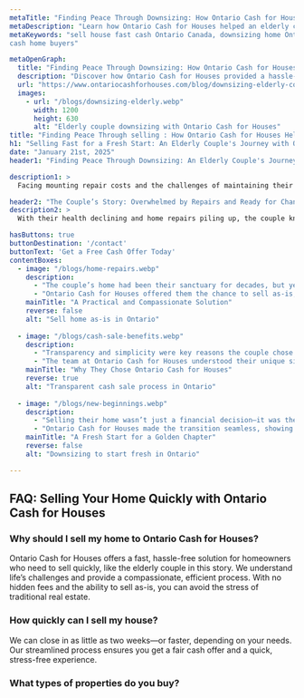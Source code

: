 ```yaml
---
metaTitle: "Finding Peace Through Downsizing: How Ontario Cash for Houses Helped an Elderly Couple"
metaDescription: "Learn how Ontario Cash for Houses helped an elderly couple sell their home quickly and as-is, allowing them to downsize without stress and financial burden."
metaKeywords: "sell house fast cash Ontario Canada, downsizing home Ontario, ontario cash for houses,
cash home buyers"

metaOpenGraph:
  title: "Finding Peace Through Downsizing: How Ontario Cash for Houses Helped an Elderly Couple"
  description: "Discover how Ontario Cash for Houses provided a hassle-free solution for an elderly couple who needed to downsize and sell their house for cash quickly."
  url: "https://www.ontariocashforhouses.com/blog/downsizing-elderly-couple"
  images:
    - url: "/blogs/downsizing-elderly.webp"
      width: 1200
      height: 630
      alt: "Elderly couple downsizing with Ontario Cash for Houses"
title: "Finding Peace Through selling : How Ontario Cash for Houses Helped an Elderly Couple"
h1: "Selling Fast for a Fresh Start: An Elderly Couple's Journey with Ontario Cash for Houses"
date: "January 21st, 2025"
header1: "Finding Peace Through Downsizing: An Elderly Couple's Journey with Ontario Cash for Houses"

description1: >
  Facing mounting repair costs and the challenges of maintaining their aging home, an elderly couple turned to Ontario Cash for Houses for a stress-free downsizing solution. Learn how they were able to sell their house quickly and move into a more manageable space, thanks to the compassionate and efficient process offered by Ontario Cash for Houses.

header2: "The Couple’s Story: Overwhelmed by Repairs and Ready for Change"
description2: >
  With their health declining and home repairs piling up, the couple knew it was time for a change. The large home they had lived in for decades was no longer suitable for their needs, but the thought of repairs, staging, and listing the house was overwhelming. Ontario Cash for Houses provided them with a simple solution: selling the house as-is for a fair cash offer, allowing them to downsize without stress.

hasButtons: true
buttonDestination: '/contact'
buttonText: 'Get a Free Cash Offer Today'
contentBoxes:
  - image: "/blogs/home-repairs.webp"
    description: 
      - "The couple’s home had been their sanctuary for decades, but years of wear and tear had taken a toll. They couldn’t afford the extensive repairs needed to sell traditionally, nor did they have the energy to manage the process."
      - "Ontario Cash for Houses offered them the chance to sell as-is, eliminating the need for repairs, cleaning, or staging. They received a fair cash offer and closed the sale in just two weeks, freeing them from the financial burden of the home."
    mainTitle: "A Practical and Compassionate Solution"
    reverse: false
    alt: "Sell home as-is in Ontario"
    
  - image: "/blogs/cash-sale-benefits.webp"
    description: 
      - "Transparency and simplicity were key reasons the couple chose Ontario Cash for Houses. There were no hidden fees, agent commissions, or delays—just a straightforward process that worked with their timeline."
      - "The team at Ontario Cash for Houses understood their unique situation, providing empathy and support throughout the sale. The couple felt relieved to have a partner they could trust during this major life transition."
    mainTitle: "Why They Chose Ontario Cash for Houses"
    reverse: true
    alt: "Transparent cash sale process in Ontario"
    
  - image: "/blogs/new-beginnings.webp"
    description: 
      - "Selling their home wasn’t just a financial decision—it was the start of a new chapter. The proceeds allowed them to move into a smaller, more manageable home closer to their family, where they could enjoy their golden years in peace."
      - "Ontario Cash for Houses made the transition seamless, showing how a fast cash sale can provide relief and new opportunities during life’s challenges."
    mainTitle: "A Fresh Start for a Golden Chapter"
    reverse: false
    alt: "Downsizing to start fresh in Ontario"

---
```


## **FAQ: Selling Your Home Quickly with Ontario Cash for Houses**

### **Why should I sell my home to Ontario Cash for Houses?**
Ontario Cash for Houses offers a fast, hassle-free solution for homeowners who need to sell quickly, like the elderly couple in this story. We understand life’s challenges and provide a compassionate, efficient process. With no hidden fees and the ability to sell as-is, you can avoid the stress of traditional real estate.

### **How quickly can I sell my house?**
We can close in as little as two weeks—or faster, depending on your needs. Our streamlined process ensures you get a fair cash offer and a quick, stress-free experience.

### **What types of properties do you buy?**

